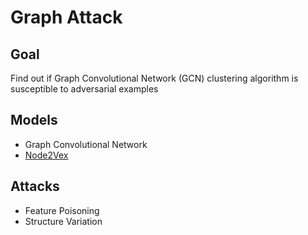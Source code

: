 # Graph Attack

## Goal
Find out if Graph Convolutional Network (GCN) clustering algorithm is susceptible to adversarial examples

## Models
* Graph Convolutional Network
* [Node2Vex](https://arxiv.org/abs/1607.00653)

## Attacks
* Feature Poisoning
* Structure Variation
